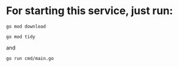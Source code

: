 # For starting this service, just run:
```go mod download```

```go mod tidy```

and

```go run cmd/main.go```
